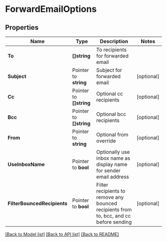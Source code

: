 # ForwardEmailOptions

## Properties

Name | Type | Description | Notes
------------ | ------------- | ------------- | -------------
**To** | **[]string** | To recipients for forwarded email | 
**Subject** | Pointer to **string** | Subject for forwarded email | [optional] 
**Cc** | Pointer to **[]string** | Optional cc recipients | [optional] 
**Bcc** | Pointer to **[]string** | Optional bcc recipients | [optional] 
**From** | Pointer to **string** | Optional from override | [optional] 
**UseInboxName** | Pointer to **bool** | Optionally use inbox name as display name for sender email address | [optional] 
**FilterBouncedRecipients** | Pointer to **bool** | Filter recipients to remove any bounced recipients from to, bcc, and cc before sending | [optional] 

[[Back to Model list]](../README#documentation-for-models) [[Back to API list]](../README#documentation-for-api-endpoints) [[Back to README]](../README)


